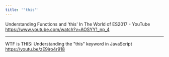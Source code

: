 ```yaml
---
title: '"this"'
---
```



Understanding Functions and 'this' In The World of ES2017 - YouTube
https://www.youtube.com/watch?v=AOSYY1_np_4

---

WTF is THIS: Understanding the "this" keyword in JavaScript
https://youtu.be/zE9iro4r918

